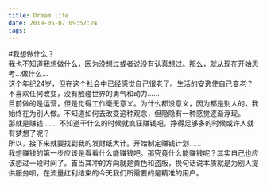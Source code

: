 ```yaml
---
title: Dream life
date: 2019-05-07 09:57:24
tags:
---
```

#我想做什么？  
我也不知道我想做什么，因为没想过或者说没有认真想过。那么，就从现在开始思考...做什么...  
这个年纪24岁，但在这个社会中已经感觉自己很老了。生活的安逸使自己变老？不喜欢任何改变，没有触碰世界的勇气和动力......  
目前做的是运营，但是觉得工作毫无意义。为什么都没意义，因为都是别人的，我始终在为别人做。不知道如何去改变这种观念，但隐隐有一种感觉逐渐浮现。  
那就是赚钱.......
不知道干什么的时候就疯狂赚钱吧，挣得足够多的时候或许人就有梦想了呢？  
所以，接下来就要找到我的发财纸大计。开始制定赚钱计划......  
我想赚钱的第一步应该是看看什么能赚钱吧。那究竟什么能赚钱呢？其实自己也应该想过一段时间了。首当其冲的方向就是黄色和盗版，换句话说本质就是为别人提供服务呗，在流量红利结束的今天我们所需要的是精准的用户。  
